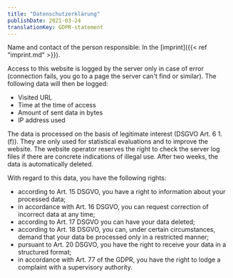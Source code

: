 ```yaml
---
title: "Datenschutzerklärung"
publishDate: 2021-03-24
translationKey: GDPR-statement
---
```


Name and contact of the person responsible: In the [imprint]({{< ref "imprint.md" >}}).

Access to this website is logged by the server only in case of error (connection fails, you go to a page the server can't find or similar). The following data will then be logged:
- Visited URL
- Time at the time of access
- Amount of sent data in bytes
- IP address used

The data is processed on the basis of legitimate interest (DSGVO Art. 6 1. (f)). They are only used for statistical evaluations and to improve the website. The website operator reserves the right to check the server log files if there are concrete indications of illegal use. After two weeks, the data is automatically deleted.

With regard to this data, you have the following rights:
- according to Art. 15 DSGVO, you have a right to information about your processed data;
- in accordance with Art. 16 DSGVO, you can request correction of incorrect data at any time;
- according to Art. 17 DSGVO you can have your data deleted;
- according to Art. 18 DSGVO, you can, under certain circumstances, demand that your data be processed only in a restricted manner;
- pursuant to Art. 20 DSGVO, you have the right to receive your data in a structured format;
- in accordance with Art. 77 of the GDPR, you have the right to lodge a complaint with a supervisory authority.
